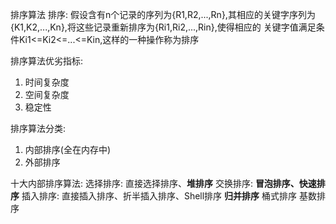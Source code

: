 排序算法
排序: 假设含有n个记录的序列为{R1,R2,...,Rn},其相应的关键字序列为
{K1,K2,...,Kn},将这些记录重新排序为{Ri1,Ri2,...,Rin},使得相应的
关键字值满足条件Ki1<=Ki2<=...<=Kin,这样的一种操作称为排序

排序算法优劣指标:
1. 时间复杂度
2. 空间复杂度
3. 稳定性

排序算法分类:
1. 内部排序(全在内存中)
2. 外部排序


十大内部排序算法:
选择排序:
    直接选择排序、**堆排序**
交换排序:
    **冒泡排序、快速排序**
插入排序:
    直接插入排序、折半插入排序、Shell排序
**归并排序**
桶式排序
基数排序
